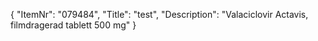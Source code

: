 {
  "ItemNr": "079484",
  "Title": "test",
  "Description": "Valaciclovir Actavis, filmdragerad tablett 500 mg"
}